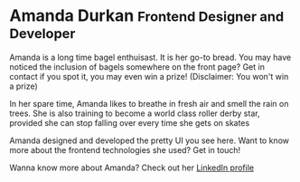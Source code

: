 # Amanda Durkan <small>Frontend Designer and Developer</small> #

Amanda is a long time bagel enthuisast. It is her go-to bread. You may have noticed the inclusion of bagels somewhere on the front page? Get in contact if you spot it, you may even win a prize! (Disclaimer: You won't win a prize)

In her spare time, Amanda likes to breathe in fresh air and smell the rain on trees. She is also training to become a world class roller derby star, provided she can stop falling over every time she gets on skates

Amanda designed and developed the pretty UI you see here. Want to know more about the frontend technologies she used? Get in touch!

Wanna know more about Amanda? Check out her [LinkedIn profile](https://www.linkedin.com/profile/view?id=193966811)

